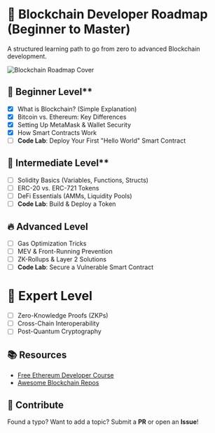 # 🚀 Blockchain Developer Roadmap (Beginner to Master)  
A structured learning path to go from zero to advanced Blockchain development.

![Blockchain Roadmap Cover](https://via.placeholder.com/1200x600)  

## 🌱 Beginner Level**  
- [x] What is Blockchain? (Simple Explanation)  
- [x] Bitcoin vs. Ethereum: Key Differences  
- [x] Setting Up MetaMask & Wallet Security  
- [x] How Smart Contracts Work  
- [ ] **Code Lab**: Deploy Your First "Hello World" Smart Contract  

## 🚀 Intermediate Level**  
- [ ] Solidity Basics (Variables, Functions, Structs)  
- [ ] ERC-20 vs. ERC-721 Tokens  
- [ ] DeFi Essentials (AMMs, Liquidity Pools)  
- [ ] **Code Lab**: Build & Deploy a Token  

## 🔥 Advanced Level
- [ ] Gas Optimization Tricks  
- [ ] MEV & Front-Running Prevention  
- [ ] ZK-Rollups & Layer 2 Solutions  
- [ ] **Code Lab**: Secure a Vulnerable Smart Contract  

# 🧠 Expert Level
- [ ] Zero-Knowledge Proofs (ZKPs)  
- [ ] Cross-Chain Interoperability  
- [ ] Post-Quantum Cryptography  

## **📚 Resources**  
- [Free Ethereum Developer Course](https://)  
- [Awesome Blockchain Repos](https://github.com/awesome-blockchain)  

## **🤝 Contribute**  
Found a typo? Want to add a topic? Submit a **PR** or open an **Issue**!

